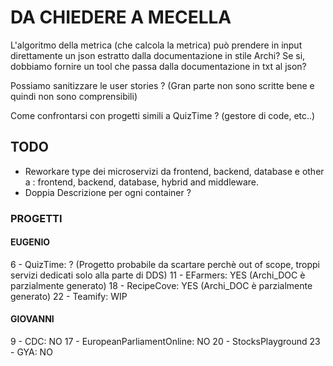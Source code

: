 # DA CHIEDERE A MECELLA
L'algoritmo della metrica (che calcola la metrica) può prendere in input direttamente un json estratto dalla documentazione in stile Archi? Se si, dobbiamo fornire un tool che passa dalla documentazione in txt al json?


Possiamo sanitizzare le user stories ? (Gran parte non sono scritte bene e quindi non sono comprensibili)

Come confrontarsi con progetti simili a QuizTime ? (gestore di code, etc..)

## TODO
- Reworkare type dei microservizi da frontend, backend, database e other a : frontend, backend, database, hybrid and middleware.
- Doppia Descrizione per ogni container ?

### PROGETTI 

#### EUGENIO

6 - QuizTime: ? (Progetto probabile da scartare perchè out of scope, troppi servizi dedicati solo alla parte di DDS)
11 - EFarmers: YES (Archi_DOC è parzialmente generato)
18 - RecipeCove: YES (Archi_DOC è parzialmente generato)
22 - Teamify: WIP

#### GIOVANNI

9 - CDC: NO
17 - EuropeanParliamentOnline: NO
20 - StocksPlayground
23 - GYA: NO